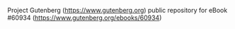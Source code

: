 Project Gutenberg (https://www.gutenberg.org) public repository for eBook #60934 (https://www.gutenberg.org/ebooks/60934)
